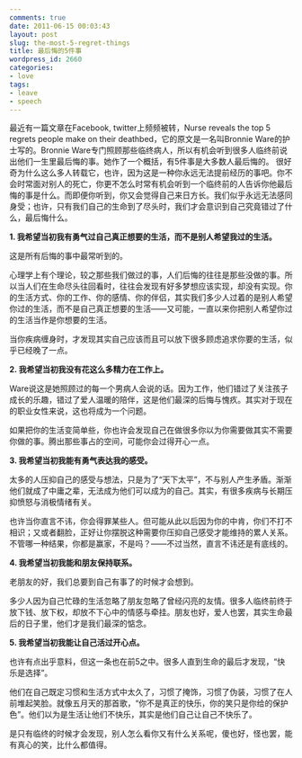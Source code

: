 ```yaml
---
comments: true
date: 2011-06-15 00:03:43
layout: post
slug: the-most-5-regret-things
title: 最后悔的5件事
wordpress_id: 2660
categories:
- love
tags:
- leave
- speech
---
```


最近有一篇文章在Facebook, twitter上频频被转，Nurse reveals the top 5 regrets people make on their deathbed，它的原文是一名叫Bronnie Ware的护士写的。Bronnie Ware专门照顾那些临终病人，所以有机会听到很多人临终前说出他们一生里最后悔的事。她作了一个概括，有5件事是大多数人最后悔的。
很好奇为什么这么多人转载它，也许，因为这是一种你永远无法提前经历的事吧。你不会时常面对别人的死亡，你更不怎么时常有机会听到一个临终前的人告诉你他最后悔的事是什么。而即便你听到，你又会觉得自己来日方长。我们似乎永远无法感同身受；也许，只有我们自己的生命到了尽头时，我们才会意识到自己究竟错过了什么，最后悔什么。



**1. 我希望当初我有勇气过自己真正想要的生活，而不是别人希望我过的生活。**

这是所有后悔的事中最常听到的。

心理学上有个理论，较之那些我们做过的事，人们后悔的往往是那些没做的事。所以当人们在生命尽头往回看时，往往会发现有好多梦想应该实现，却没有实现。你的生活方式、你的工作、你的感情、你的伴侣，其实我们多少人过着的是别人希望你过的生活，而不是自己真正想要的生活——又可能，一直以来你把别人希望你过的生活当作是你想要的生活。

当你疾病缠身时，才发现其实自己应该而且可以放下很多顾虑追求你要的生活，似乎已经晚了一点。

**2. 我希望当初我没有花这么多精力在工作上。**

Ware说这是她照顾过的每一个男病人会说的话。因为工作，他们错过了关注孩子成长的乐趣，错过了爱人温暖的陪伴，这是他们最深的后悔与愧疚。其实对于现在的职业女性来说，这也将成为一个问题。

如果把你的生活变简单些，你也许会发现自己在做很多你以为你需要做其实不需要你做的事。腾出那些事占的空间，可能你会过得开心一点。

**3. 我希望当初我能有勇气表达我的感受。**

太多的人压抑自己的感受与想法，只是为了“天下太平”，不与别人产生矛盾。渐渐他们就成了中庸之辈，无法成为他们可以成为的自己。其实，有很多疾病与长期压抑愤怒与消极情绪有关。

也许当你直言不讳，你会得罪某些人。但可能从此以后因为你的中肯，你们不打不相识；又或者翻脸，正好让你摆脱这种需要你压抑自己感受才能维持的累人关系。不管哪一种结果，你都是赢家，不是吗？——不过当然，直言不讳还是有底线的。

**4. 我希望当初我能和朋友保持联系。**

老朋友的好，我们总要到自己有事了的时候才会想到。

多少人因为自己忙碌的生活忽略了朋友忽略了曾经闪亮的友情。很多人临终前终于放下钱、放下权，却放不下心中的情感与牵挂。朋友也好，爱人也罢，其实生命最后的日子里，他们才是我们最深的惦念。

**5. 我希望当初我能让自己活过开心点。**

也许有点出乎意料，但这一条也在前5之中。很多人直到生命的最后才发现，“快乐是选择”。

他们在自己既定习惯和生活方式中太久了，习惯了掩饰，习惯了伪装，习惯了在人前堆起笑脸。就像五月天的那首歌，“你不是真正的快乐，你的笑只是你给的保护色”。他们以为是生活让他们不快乐，其实是他们自己让自己不快乐了。



是只有临终的时候才会发现，别人怎么看你又有什么关系呢，傻也好，怪也罢，能有真心的笑，比什么都值得。
